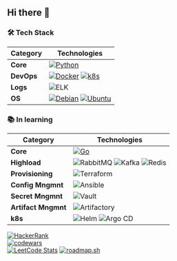## Hi there 👋

<!-- Tech Stack --> 

### 🛠️ Tech Stack
| **Category** | **Technologies** |
| - | - |
**Core** | [![Python](https://img.shields.io/static/v1?label=&message=Python&color=3C78A9&logo=python&logoColor=FFFFFF)](https://www.python.org/)   
**DevOps** | [![Docker](https://img.shields.io/static/v1?label=&message=Docker&color=2496ED&logo=docker&logoColor=FFFFFF)](https://docker.com/) [![k8s](https://img.shields.io/static/v1?label=&message=k8s&color=326CE5&logo=kubernetes&logoColor=FFFFFF)](https://kubernetes.io/)  
**Logs** | ![ELK](https://img.shields.io/static/v1?label=&message=ELK&color=005571&logo=elasticstack&logoColor=FFFFFF)   
**OS** | [![Debian](https://img.shields.io/static/v1?label=&message=Debian&color=A81D33&logo=debian&logoColor=FFFFFF)](https://www.debian.org/) [![Ubuntu](https://img.shields.io/static/v1?label=&message=Ubuntu&color=E95420&logo=debian&logoColor=FFFFFF)](https://ubuntu.com/)

### 📚 In learning
| **Category** | **Technologies** |
| - | - |
**Core** | [![Go](https://img.shields.io/static/v1?label=&message=Go&color=00ADD8&logo=go&logoColor=FFFFFF)](https://go.dev/)  
**Highload** | ![RabbitMQ](https://img.shields.io/static/v1?label=&message=RabbitMQ&color=FF6600&logo=RabbitMQ&logoColor=FFFFFF) ![Kafka](https://img.shields.io/static/v1?label=&message=Kafka&color=231F20&logo=apachekafka&logoColor=FFFFFF) ![Redis](https://img.shields.io/static/v1?label=&message=Redis&color=FF4438&logo=redis&logoColor=FFFFFF)
**Provisioning** | ![Terraform](https://img.shields.io/static/v1?label=&message=Terraform&color=844FBA&logo=Terraform&logoColor=FFFFFF)  
**Config Mngmnt** | ![Ansible](https://img.shields.io/static/v1?label=&message=Ansible&color=EE0000&logo=Ansible&logoColor=FFFFFF)
**Secret Mngmnt** | ![Vault](https://img.shields.io/static/v1?label=&message=Vault&color=FFEC6E&logo=Vault&logoColor=FFFFFF)  
**Artifact Mngmnt** | ![Artifactory](https://img.shields.io/static/v1?label=&message=Artifactory&color=40BE46&logo=JFROG&logoColor=FFFFFF)   
**k8s** | ![Helm](https://img.shields.io/static/v1?label=&message=Helm&color=0F1689&logo=Helm&logoColor=FFFFFF) ![Argo CD](https://img.shields.io/static/v1?label=&message=ArgoCD&color=EF7B4D&logo=argo&logoColor=FFFFFF)   


<!-- Tech Stack -->  

[![HackerRank](https://user-images.githubusercontent.com/1194257/65596422-1cef2080-df97-11e9-9abb-a225204d1805.png)](https://www.hackerrank.com/profile/madMaxR)       
[![codewars](https://www.codewars.com/users/madMaxR/badges/large)](https://www.codewars.com/users/madMaxR)   
[![LeetCode Stats](https://leetcard.jacoblin.cool/madMaxR?theme=light&font=Titillium%20Web)](https://leetcode.com/madMaxR/) [![roadmap.sh](https://roadmap.sh/card/tall/6745dcba5434bf319a1f7efe?variant=light&roadmaps=devops%2Cpython)](https://roadmap.sh)

<!--
**madMaxR/madMaxR** is a ✨ _special_ ✨ repository because its `README.md` (this file) appears on your GitHub profile.

Here are some ideas to get you started:

- 🔭 I’m currently working on ...
- 🌱 I’m currently learning ...
- 👯 I’m looking to collaborate on ...
- 🤔 I’m looking for help with ...
- 💬 Ask me about ...
- 📫 How to reach me: ...
- 😄 Pronouns: ...
- ⚡ Fun fact: ...
-->

